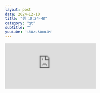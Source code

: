 ```yaml
---
layout: post
date: 2024-12-10
title: "행 10:24-48"
category: "qt"
subtitle: ""
youtube: "t5Uzck0uniM"
---
```


<div class="youtube margin-large">
    <iframe src="https://www.youtube.com/embed/t5Uzck0uniM" title="YouTube video player" frameborder="0" allow="accelerometer; autoplay; clipboard-write; encrypted-media; gyroscope; picture-in-picture; web-share" allowfullscreen></iframe>
</div>

